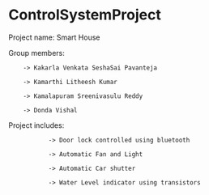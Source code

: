 # ControlSystemProject

Project name: Smart House

Group members:  

        -> Kakarla Venkata SeshaSai Pavanteja

        -> Kamarthi Litheesh Kumar 

        -> Kamalapuram Sreenivasulu Reddy

        -> Donda Vishal

Project includes:

               -> Door lock controlled using bluetooth
               
               -> Automatic Fan and Light
               
               -> Automatic Car shutter 
               
               -> Water Level indicator using transistors 
